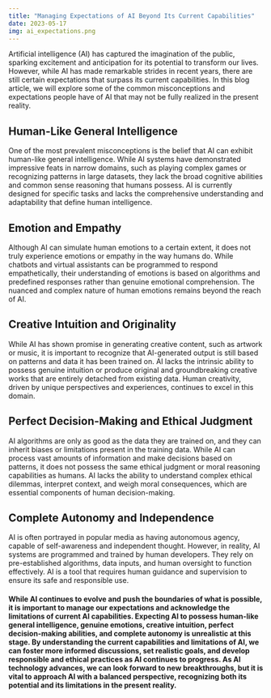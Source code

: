 ```yaml
---
title: "Managing Expectations of AI Beyond Its Current Capabilities"
date: 2023-05-17
img: ai_expectations.png
---
```

Artificial intelligence (AI) has captured the imagination of the public, sparking excitement and anticipation for its potential to transform our lives. However, while AI has made remarkable strides in recent years, there are still certain expectations that surpass its current capabilities. In this blog article, we will explore some of the common misconceptions and expectations people have of AI that may not be fully realized in the present reality.

## Human-Like General Intelligence
One of the most prevalent misconceptions is the belief that AI can exhibit human-like general intelligence. While AI systems have demonstrated impressive feats in narrow domains, such as playing complex games or recognizing patterns in large datasets, they lack the broad cognitive abilities and common sense reasoning that humans possess. AI is currently designed for specific tasks and lacks the comprehensive understanding and adaptability that define human intelligence.

## Emotion and Empathy
Although AI can simulate human emotions to a certain extent, it does not truly experience emotions or empathy in the way humans do. While chatbots and virtual assistants can be programmed to respond empathetically, their understanding of emotions is based on algorithms and predefined responses rather than genuine emotional comprehension. The nuanced and complex nature of human emotions remains beyond the reach of AI.

## Creative Intuition and Originality
While AI has shown promise in generating creative content, such as artwork or music, it is important to recognize that AI-generated output is still based on patterns and data it has been trained on. AI lacks the intrinsic ability to possess genuine intuition or produce original and groundbreaking creative works that are entirely detached from existing data. Human creativity, driven by unique perspectives and experiences, continues to excel in this domain.

## Perfect Decision-Making and Ethical Judgment
AI algorithms are only as good as the data they are trained on, and they can inherit biases or limitations present in the training data. While AI can process vast amounts of information and make decisions based on patterns, it does not possess the same ethical judgment or moral reasoning capabilities as humans. AI lacks the ability to understand complex ethical dilemmas, interpret context, and weigh moral consequences, which are essential components of human decision-making.

## Complete Autonomy and Independence
AI is often portrayed in popular media as having autonomous agency, capable of self-awareness and independent thought. However, in reality, AI systems are programmed and trained by human developers. They rely on pre-established algorithms, data inputs, and human oversight to function effectively. AI is a tool that requires human guidance and supervision to ensure its safe and responsible use.

#### While AI continues to evolve and push the boundaries of what is possible, it is important to manage our expectations and acknowledge the limitations of current AI capabilities. Expecting AI to possess human-like general intelligence, genuine emotions, creative intuition, perfect decision-making abilities, and complete autonomy is unrealistic at this stage. By understanding the current capabilities and limitations of AI, we can foster more informed discussions, set realistic goals, and develop responsible and ethical practices as AI continues to progress. As AI technology advances, we can look forward to new breakthroughs, but it is vital to approach AI with a balanced perspective, recognizing both its potential and its limitations in the present reality.
